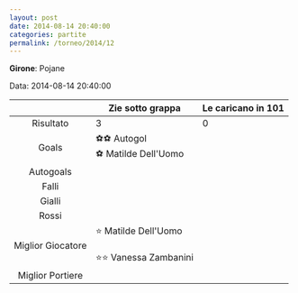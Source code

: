 ```yaml
---
layout: post
date: 2014-08-14 20:40:00
categories: partite
permalink: /torneo/2014/12
---
```

**Girone**: Pojane

Data: 2014-08-14 20:40:00

| | Zie sotto grappa | Le caricano in 101 |
|:-----:|-----|-----|
Risultato|3|0
Goals|⚽⚽   Autogol<br/>⚽ Matilde Dell'Uomo|
Autogoals||
Falli||
Gialli||
Rossi||
Miglior Giocatore|⭐ Matilde Dell'Uomo<br/><br/>⭐⭐ Vanessa Zambanini<br/>|
Miglior Portiere||